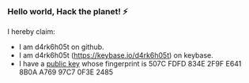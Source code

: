 ### Hello world, Hack the planet! ⚡ 

I hereby claim:

  * I am d4rk6h05t on github.
  * I am d4rk6h05t (https://keybase.io/d4rk6h05t) on keybase.
  * I have a [public key](https://gist.github.com/d4rk6h05t/b069368838e2f39782301c7fbd7bd3dc) whose fingerprint is 507C FDFD 834E 2F9F E641  8B0A A769 97C7 0F3E 2485
 
